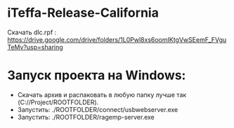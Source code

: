 # iTeffa-Release-California
Скачать dlc.rpf : https://drive.google.com/drive/folders/1L0Pwl8xs6oomIKtgVwSEemF_FVguTeMv?usp=sharing
# Запуск проекта на Windows:
- Скачать архив и распаковать в любую папку лучше так (C://Project/ROOTFOLDER).
- Запустить: ./ROOTFOLDER/connect/usbwebserver.exe
- Запустить: ./ROOTFOLDER/ragemp-server.exe
